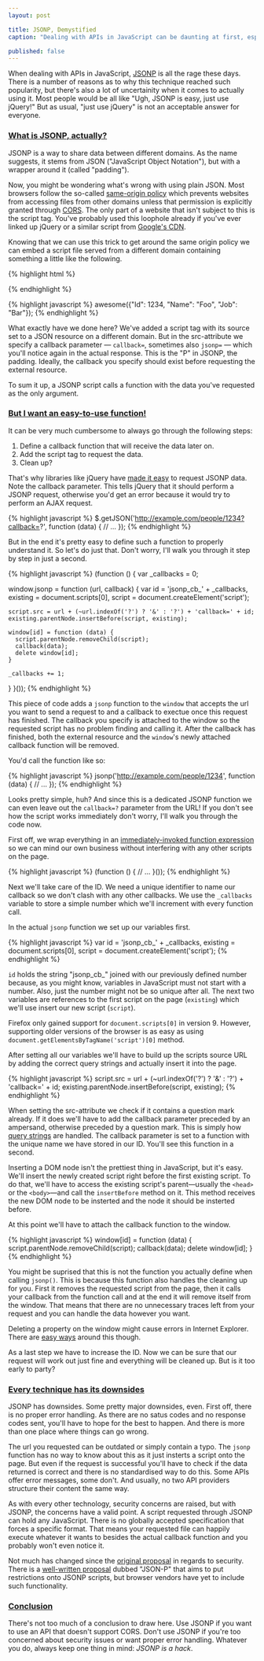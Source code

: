 ```yaml
---
layout: post

title: JSONP, Demystified
caption: "Dealing with APIs in JavaScript can be daunting at first, especially when it comes to working around cross-domain issues. Luckily, there are easy ways to get around the confusion."

published: false
---
```


When dealing with APIs in JavaScript, [JSONP](http://en.wikipedia.org/wiki/JSONP "JSONP on Wikipedia") is all the rage these days. There is a number of reasons as to why this technique reached such popularity, but there's also a lot of uncertainity when it comes to actually using it. Most people would be all like "Ugh, JSONP is easy, just use jQuery!" But as usual, "just use jQuery" is not an acceptable answer for everyone.

### [What is JSONP, actually?](id:what-is-jsonp-actually)

JSONP is a way to share data between different domains. As the name suggests, it stems from JSON ("JavaScript Object Notation"), but with a wrapper around it (called "padding").

Now, you might be wondering what's wrong with using plain JSON. Most browsers follow the so-called [same-origin policy](http://en.wikipedia.org/wiki/Same_origin_policy "Same-origin policy on Wikipedia") which prevents websites from accessing files from other domains unless that permission is explicitly granted through [CORS](http://en.wikipedia.org/wiki/Cross-origin_resource_sharing "Cross-origin resource sharing on Wikipedia"). The only part of a website that isn't subject to this is the script tag. You've probably used this loophole already if you've ever linked up jQuery or a similar script from [Google's CDN](https://developers.google.com/speed/libraries/devguide "Google's CDN guide").

Knowing that we can use this trick to get around the same origin policy we can embed a script file served from a different domain containing something a little like the following.

{% highlight html %}
<script src="http://example.com/people/1234?callback=awesome"></script>
{% endhighlight %}

{% highlight javascript %}
awesome({"Id": 1234, "Name": "Foo", "Job": "Bar"});
{% endhighlight %}

What exactly have we done here? We've added a script tag with its source set to a JSON resource on a different domain. But in the src-attribute we specify a callback parameter — `callback=`, sometimes also `jsonp=` — which you'll notice again in the actual response. This is the "P" in JSONP, the padding. Ideally, the callback you specify should exist before requesting the external resource.

To sum it up, a JSONP script calls a function with the data you've requested as the only argument.

### [But I want an easy-to-use function!](id:but-i-want-an-easy-to-use-function)

It can be very much cumbersome to always go through the following steps:

1. Define a callback function that will receive the data later on.
2. Add the script tag to request the data.
3. Clean up?

That's why libraries like jQuery have [made it easy](http://api.jquery.com/jQuery.getJSON/ "jQuery's API documentation on $.getJSON") to request JSONP data. Note the callback parameter. This tells jQuery that it should perform a JSONP request, otherwise you'd get an error because it would try to perform an AJAX request.

{% highlight javascript %}
$.getJSON('http://example.com/people/1234?callback=?', function (data) {
  // ...
});
{% endhighlight %}

But in the end it's pretty easy to define such a function to properly understand it. So let's do just that. Don't worry, I'll walk you through it step by step in just a second.

{% highlight javascript %}
(function () {
  var _callbacks = 0;

  window.jsonp = function (url, callback) {
    var id = 'jsonp_cb_' + _callbacks,
        existing = document.scripts[0],
        script = document.createElement('script');

    script.src = url + (~url.indexOf('?') ? '&' : '?') + 'callback=' + id;
    existing.parentNode.insertBefore(script, existing);

    window[id] = function (data) {
      script.parentNode.removeChild(script);
      callback(data);
      delete window[id];
    }

    _callbacks += 1;
  }
}());
{% endhighlight %}

This piece of code adds a `jsonp` function to the `window` that accepts the url you want to send a request to and a callback to exectue once this request has finished. The callback you specify is attached to the window so the requested script has no problem finding and calling it. After the callback has finished, both the external resource and the `window`'s newly attached callback function will be removed.

You'd call the function like so:

{% highlight javascript %}
jsonp('http://example.com/people/1234', function (data) {
  // ...
});
{% endhighlight %}

Looks pretty simple, huh? And since this is a dedicated JSONP function we can even leave out the `callback=?` parameter from the URL! If you don't see how the script works immediately don't worry, I'll walk you through the code now.

First off, we wrap everything in an [immediately-invoked function expression](http://benalman.com/news/2010/11/immediately-invoked-function-expression/ "Ben Alman on immediately-invoked function expressions") so we can mind our own business without interfering with any other scripts on the page.

{% highlight javascript %}
(function () {
  // ...
}());
{% endhighlight %}

Next we'll take care of the ID. We need a unique identifier to name our callback so we don't clash with any other callbacks. We use the `_callbacks` variable to store a simple number which we'll increment with every function call.

In the actual `jsonp` function we set up our variables first.

{% highlight javascript %}
var id = 'jsonp_cb_' + _callbacks,
    existing = document.scripts[0],
    script = document.createElement('script');
{% endhighlight %}

`id` holds the string "jsonp_cb_" joined with our previously defined number because, as you might know, variables in JavaScript must not start with a number. Also, just the number might not be so unique after all. The next two variables are references to the first script on the page (`existing`) which we'll use insert our new script (`script`).

<p class="content-block warning-block">Firefox only gained support for <code>document.scripts[0]</code> in version 9. However, supporting older versions of the browser is as easy as using <code class="break-wrap">document.getElementsByTagName('script')[0]</code> method.</p>

After setting all our variables we'll have to build up the scripts source URL by adding the correct query strings and actually insert it into the page.

{% highlight javascript %}
script.src = url + (~url.indexOf('?') ? '&' : '?') + 'callback=' + id;
existing.parentNode.insertBefore(script, existing);
{% endhighlight %}

When setting the src-attribute we check if it contains a question mark already. If it does we'll have to add the callback parameter preceded by an ampersand, otherwise preceded by a question mark. This is simply how [query strings](http://en.wikipedia.org/wiki/Query_string "Query strings on Wikipedia") are handled. The callback parameter is set to a function with the unique name we have stored in our ID. You'll see this function in a second.

Inserting a DOM node isn't the prettiest thing in JavaScript, but it's easy. We'll insert the newly created script right before the first existing script. To do that, we'll have to access the existing script's parent—usually the `<head>` or the `<body>`—and call the `insertBefore` method on it. This method receives the new DOM node to be insterted and the node it should be insterted before.

At this point we'll have to attach the callback function to the window.

{% highlight javascript %}
window[id] = function (data) {
  script.parentNode.removeChild(script);
  callback(data);
  delete window[id];
}
{% endhighlight %}

You might be suprised that this is not the function you actually define when calling `jsonp()`. This is because this function also handles the cleaning up for you. First it removes the requested script from the page, then it calls your callback from the function call and at the end it will remove itself from the window. That means that there are no unnecessary traces left from your request and you can handle the data however you want.

<p class="content-block warning-block">Deleting a property on the window might cause errors in Internet Explorer. There are <a href="http://stackoverflow.com/questions/1073414/deleting-a-window-property-in-ie" title="'deleting a window property in IE'">easy ways</a> around this though.</p>

As a last step we have to increase the ID. Now we can be sure that our request will work out just fine and everything will be cleaned up. But is it too early to party?

### [Every technique has its downsides](id:every-technique-has-its-downsides)

JSONP has downsides. Some pretty major downsides, even. First off, there is no proper error handling. As there are no satus codes and no response codes sent, you'll have to hope for the best to happen. And there is more than one place where things can go wrong.

The url you requested can be outdated or simply contain a typo. The `jsonp` function has no way to know about this as it just insterts a script onto the page. But even if the request is successful you'll have to check if the data returned is correct and there is no standardised way to do this. Some APIs offer error messages, some don't. And usually, no two API providers structure their content the same way.

As with every other technology, security concerns are raised, but with JSONP, the concerns have a valid point. A script requested through JSONP can hold any JavaScript. There is no globally accepted specification that forces a specific format. That means your requested file can happily execute whatever it wants to besides the actual callback function and you probably won't even notice it.

Not much has changed since the [original proposal](http://bob.ippoli.to/archives/2005/12/05/remote-json-jsonp/ "Original JSONP proposal by Bob Ippoli") in regards to security. There is a [well-written proposal](http://json-p.org "Proposal for a safer JSONP") dubbed "JSON-P" that aims to put restrictions onto JSONP scripts, but browser vendors have yet to include such functionality.

### [Conclusion](id:conclusion)

There's not too much of a conclusion to draw here. Use JSONP if you want to use an API that doesn't support CORS. Don't use JSONP if you're too concerned about security issues or want proper error handling. Whatever you do, always keep one thing in mind: _JSONP is a hack_.